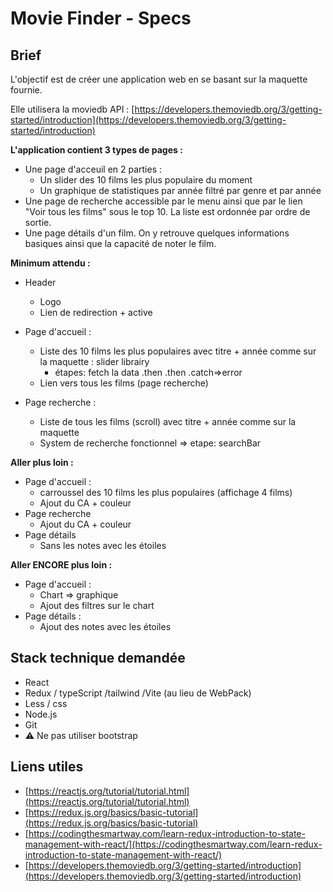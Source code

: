 # Movie Finder - Specs

## Brief

L'objectif est de créer une application web en se basant sur la maquette fournie.

Elle utilisera la moviedb API : [https://developers.themoviedb.org/3/getting-started/introduction](https://developers.themoviedb.org/3/getting-started/introduction)

**L'application contient 3 types de pages :**

- Une page d'acceuil en 2 parties :
  - Un slider des 10 films les plus populaire du moment
  - Un graphique de statistiques par année filtré par genre et par année
- Une page de recherche accessible par le menu ainsi que par le lien "Voir tous les films" sous le top 10. La liste est ordonnée par ordre de sortie.
- Une page détails d'un film. On y retrouve quelques informations basiques ainsi que la capacité de noter le film.

**Minimum attendu :**

- Header
  - Logo
  - Lien de redirection + active
- Page d'accueil :
  - Liste des 10 films les plus populaires avec titre + année comme sur la maquette : slider librairy
    - étapes: fetch la data .then .then .catch=>error
  - Lien vers tous les films (page recherche)
- Page recherche :

  - Liste de tous les films (scroll) avec titre + année comme sur la maquette
  - System de recherche fonctionnel => etape: searchBar

**Aller plus loin :**

- Page d'accueil :
  - carroussel des 10 films les plus populaires (affichage 4 films)
  - Ajout du CA + couleur
- Page recherche
  - Ajout du CA + couleur
- Page détails
  - Sans les notes avec les étoiles

**Aller ENCORE plus loin :**

- Page d'accueil :
  - Chart => graphique
  - Ajout des filtres sur le chart
- Page détails :
  - Ajout des notes avec les étoiles

## Stack technique demandée

- React
- Redux / typeScript /tailwind /Vite (au lieu de WebPack)
- Less / css
- Node.js
- Git
- ⚠️ Ne pas utiliser bootstrap

## Liens utiles

- [https://reactjs.org/tutorial/tutorial.html](https://reactjs.org/tutorial/tutorial.html)
- [https://redux.js.org/basics/basic-tutorial](https://redux.js.org/basics/basic-tutorial)
- [https://codingthesmartway.com/learn-redux-introduction-to-state-management-with-react/](https://codingthesmartway.com/learn-redux-introduction-to-state-management-with-react/)
- [https://developers.themoviedb.org/3/getting-started/introduction](https://developers.themoviedb.org/3/getting-started/introduction)
